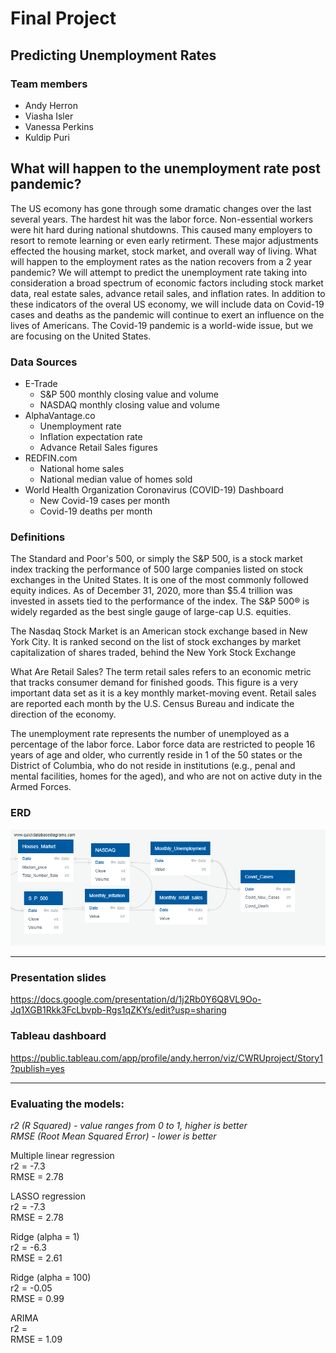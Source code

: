 # Final Project
## Predicting Unemployment Rates

### Team members
- Andy Herron
- Viasha Isler
- Vanessa Perkins
- Kuldip Puri

## What will happen to the unemployment rate post pandemic?
The US ecomony has gone through some dramatic changes over the last several years. The hardest hit was the labor force.
Non-essential workers were hit hard during national shutdowns. This caused many employers to resort to remote learning or even early retirment.
These major adjustments effected the housing market, stock market, and overall way of living. What will happen to the employment 
rates as the nation recovers from a 2 year pandemic?  We will attempt to predict the unemployment rate taking into consideration 
a broad spectrum of economic factors including stock market data, real estate sales, advance retail sales, and inflation rates.
In addition to these indicators of the overal US economy, we will include data on Covid-19 cases and deaths as the pandemic will continue 
to exert an influence on the lives of Americans.  The Covid-19 pandemic is a world-wide issue, but we are focusing on the United States.

### Data Sources
- E-Trade
	- S&P 500 monthly closing value and volume
	- NASDAQ monthly closing value and volume
- AlphaVantage.co
	- Unemployment rate
	- Inflation expectation rate
	- Advance Retail Sales figures
- REDFIN.com
	- National home sales
	- National median value of homes sold
- World Health Organization Coronavirus (COVID-19) Dashboard
	- New Covid-19 cases per month
	- Covid-19 deaths per month

### Definitions

The Standard and Poor's 500, or simply the S&P 500, is a stock market index tracking the performance of 500 large companies listed 
on stock exchanges in the United States. It is one of the most commonly followed equity indices. As of December 31, 2020, more than 
$5.4 trillion was invested in assets tied to the performance of the index.  The S&P 500® is widely regarded as the best single gauge of large-cap U.S. equities. 

The Nasdaq Stock Market is an American stock exchange based in New York City. It is ranked second on 
the list of stock exchanges by market capitalization of shares traded, behind the New York Stock Exchange

What Are Retail Sales? The term retail sales refers to an economic metric that tracks consumer demand for finished goods. 
This figure is a very important data set as it is a key monthly market-moving event. Retail sales are reported each month by the 
U.S. Census Bureau and indicate the direction of the economy.

The unemployment rate represents the number of unemployed as a percentage of the labor force. Labor force data are restricted to people 
16 years of age and older, who currently reside in 1 of the 50 states or the District of Columbia, who do not reside in institutions 
(e.g., penal and mental facilities, homes for the aged), and who are not on active duty in the Armed Forces.

### ERD
![QuickDBD Schema](https://github.com/Kuldeep200/Covid-19/blob/main/Images/QuickDBD-export.png)

---
### Presentation slides
https://docs.google.com/presentation/d/1j2Rb0Y6Q8VL9Oo-Jq1XGB1Rkk3FcLbvpb-Rgs1qZKYs/edit?usp=sharing

### Tableau dashboard
https://public.tableau.com/app/profile/andy.herron/viz/CWRUproject/Story1?publish=yes

---
### Evaluating the models:
*r2 (R Squared) - value ranges from 0 to 1, higher is better*\
*RMSE (Root Mean Squared Error) - lower is better*

Multiple linear regression\
r2 = -7.3\
RMSE = 2.78

LASSO regression\
r2 = -7.3\
RMSE = 2.78

Ridge (alpha = 1)\
r2 = -6.3\
RMSE = 2.61

Ridge (alpha = 100)\
r2 = -0.05\
RMSE = 0.99

ARIMA\
r2 = \
RMSE = 1.09

